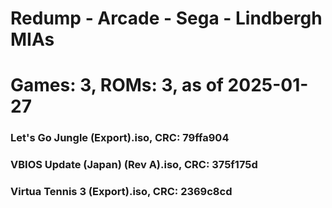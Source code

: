 # Redump - Arcade - Sega - Lindbergh MIAs
# Games: 3, ROMs: 3, as of 2025-01-27
### Let's Go Jungle (Export).iso, CRC: 79ffa904
### VBIOS Update (Japan) (Rev A).iso, CRC: 375f175d
### Virtua Tennis 3 (Export).iso, CRC: 2369c8cd
